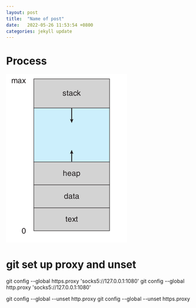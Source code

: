 ```yaml
---
layout: post
title:  "Name of post"
date:   2022-05-26 11:53:54 +0800
categories: jekyll update
---
```



# Process


![process layout](/resources/pic/Layout%20of%20a%20process%20in%20memory.png)

# git set up proxy and unset

git config --global https.proxy 'socks5://127.0.0.1:1080'
git config --global http.proxy 'socks5://127.0.0.1:1080'

git config --global --unset http.proxy
git config --global --unset https.proxy